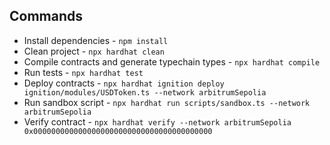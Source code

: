 ## Commands

- Install dependencies - `npm install`
- Clean project - `npx hardhat clean`
- Compile contracts and generate typechain types - `npx hardhat compile`
- Run tests - `npx hardhat test`
- Deploy contracts - `npx hardhat ignition deploy ignition/modules/USDToken.ts --network arbitrumSepolia`
- Run sandbox script - `npx hardhat run scripts/sandbox.ts --network arbitrumSepolia`
- Verify contract - `npx hardhat verify --network arbitrumSepolia 0x0000000000000000000000000000000000000000`
